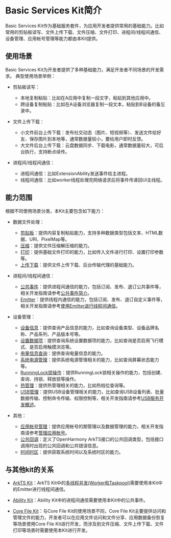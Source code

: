 # Basic Services Kit简介

Basic Services Kit作为基础服务套件，为应用开发者提供常用的基础能力。比如常用的剪贴板读写、文件上传下载、文件压缩、文件打印、进程间/线程间通信、设备管理、应用帐号管理等能力都由本Kit提供。

## 使用场景

Basic Services Kit为开发者提供了多种基础能力，满足开发者不同场景的开发需求。
典型使用场景举例：

- 剪贴板读写：
  - 本地复制粘贴：比如在A应用中复制一段文字，粘贴到其他应用中。
  - 跨设备复制粘贴：比如在A设备浏览器复制一段文本，粘贴到B设备的备忘录中。

- 文件上传下载：
  - 小文件前台上传下载：发布社交动态（图片、短视频等）、发送文件给好友、保存图片到本地等，通常数据量较小，要给用户即时反馈。
  - 大文件后台上传下载：云盘数据同步、下载电影，通常数据量较大，可后台执行，支持断点续传。

- 进程间/线程间通信：
  - 进程间通信：比如ExtensionAbility发送事件给主进程。
  - 线程间通信：比如worker线程处理完网络请求后将事件传递回UI主线程。

## 能力范围

根据不同使用场景分类，本Kit主要包含如下能力：

- 数据文件处理：
   - [剪贴板](../reference/apis/js-apis-pasteboard.md)：提供内容复制粘贴能力，支持多种数据类型包括文本、HTML数据、URI、PixelMap等。
  - [压缩](../reference/apis/js-apis-zlib.md)：提供文件压缩解压缩的能力。
  - [打印](../reference/apis/js-apis-print.md)：提供基础文件打印的能力，比如传入文件进行打印、设置打印参数等。
  - [上传下载](../reference/apis/js-apis-request.md)：提供文件上传下载、后台传输代理的基础能力。

- 进程间/线程间通信：
  -  [公共事件](../reference/apis/js-apis-commonEvent.md)：提供进程间通信的能力，包括订阅、发布、退订公共事件等，相关开发指南请参考[公共事件简介](../application-models/common-event-overview.md)。
  - [Emitter](../reference/apis/js-apis-emitter.md)：提供线程内通信的能力，包括订阅、发布、退订自定义事件等，相关开发指南请参考[使用Emitter进行线程间通信](../application-models/itc-with-emitter.md)。

- 设备管理：
  - [设备信息](../reference/apis/js-apis-device-info.md)：提供查询产品信息的能力，比如查询设备类型、设备品牌名称、产品系列、产品版本号等。
  - [设置数据项](../reference/apis/js-apis-settings.md)：提供查询系统设置数据项的能力，比如查询是否启用飞行模式、是否启用触摸浏览等。
  - [电量信息查询](../reference/apis/js-apis-battery-info.md)：提供查询电量信息的能力。
  - [系统电源管理](../reference/apis/js-apis-power.md)：提供系统电源管理相关的能力，比如查询屏幕状态能力等。
  - [RunningLock锁操作](../reference/apis/js-apis-runninglock.md)：提供RunningLock锁相关操作的能力，包括创建、查询、持锁、释放锁等操作。
  - [热管理](../reference/apis/js-apis-thermal.md)：提供热管理相关的能力，比如热档位查询等。
  - [USB管理](../reference/apis/js-apis-usbManager.md)：提供USB设备管理相关的能力，比如查询USB设备列表、批量数据传输、控制命令传输、权限控制等，相关开发指南请参考[USB服务开发概述](../device/usb-overview.md)。

 - 其他：
   - [应用帐号管理](../reference/apis/js-apis-appAccount.md)：提供应用帐号的期管理以及数据管理的能力，相关开发指南请参考[管理应用帐号](../account/manage-application-account.md)。
   - [公共回调](../reference/apis/js-apis-base.md)：定义了OpenHarmony ArkTS接口的公共回调类型，包括接口调用时出现的公共回调和公共错误信息。
   - [时间时区](../reference/apis/js-apis-system-date-time.md)：提供获取系统时间以及系统时区的能力。

## 与其他kit的关系

- [ArkTS Kit](../arkts-utils/arkts-commonlibrary-overview.md)：ArkTS Kit中的[多线程并发(Worker和Taskpool)](../arkts-utils/multi-thread-concurrency-overview.md)需要使用本Kit中的Emitter进行线程间通信。

- [Ability Kit](../application-models/abilitykit-overview.md)：Ability Kit中的进程间通信需要使用本Kit中的公共事件。

- [Core File Kit](../file-management/core-file-kit-intro.md)：与Core File Kit的使用场景不同，Core File Kit主要提供访问和管理文件的能力，开发者可以在应用文件访问和文件分享、应用数据备份恢复等场景使用Core File Kit进行开发，而涉及到文件压缩、文件上传下载、文件打印等场景时需要使用本Kit进行开发。




